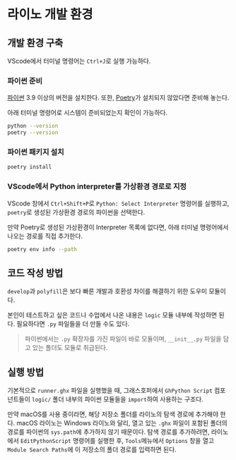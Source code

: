 # 라이노 개발 환경

## 개발 환경 구축

VScode에서 터미널 명령어는 `Ctrl+J`로 실행 가능하다.

### 파이썬 준비

[파이썬](https://www.python.org/) 3.9 이상의 버전을 설치한다. 또한, [Poetry](https://python-poetry.org/docs)가 설치되지 않았다면 준비해 놓는다.

아래 터미널 명령어로 시스템이 준비되었는지 확인이 가능하다.

```bash
python --version
poetry --version
```

### 파이썬 패키지 설치

```bash
poetry install
```

### VScode에서 Python interpreter를 가상환경 경로로 지정

VScode 창에서 `Ctrl+Shift+P`로 `Python: Select Interpreter` 명령어를 실행하고, `poetry`로 생성된 가상환경 경로의 파이썬을 선택한다.

만약 Poetry로 생성된 가상환경이 Interpreter 목록에 없다면, 아래 터미널 명령어에서 나오는 경로를 직접 추가한다.

```bash
poetry env info --path
```

## 코드 작성 방법

`develop`과 `polyfill`은 보다 빠른 개발과 호환성 차이를 해결하기 위한 도우미 모듈이다.

본인이 테스트하고 싶은 코드나 수업에서 나온 내용은 `logic` 모듈 내부에 작성하면 된다. 필요하다면 `.py` 파일들을 더 만들 수도 있다.

> 파이썬에서는 `.py` 확장자를 가진 파일이 바로 모듈이며, `__init__.py` 파일을 담고 있는 폴더도 모듈로 취급된다.

## 실행 방법

기본적으로 `runner.ghx` 파일을 실행했을 때, 그래스호퍼에서 `GhPython Script` 컴포넌트들이 `logic/` 폴더 내부의 파이썬 모듈들을 `import`하여 사용하는 구조다.

만약 macOS를 사용 중이라면, 해당 저장소 폴더를 라이노의 탐색 경로에 추가해야 한다. macOS 라이노는 Windows 라이노와 달리, 열고 있는 `.ghx` 파일이 포함된 폴더의 경로를 파이썬의 `sys.path`에 추가하지 않기 때문이다. 탐색 경로를 추가하려면, 라이노에서 `EditPythonScript` 명령어를 실행한 후, `Tools`메뉴에서 `Options` 창을 열고 `Module Search Paths`에 이 저장소의 폴더 경로를 입력하면 된다.
